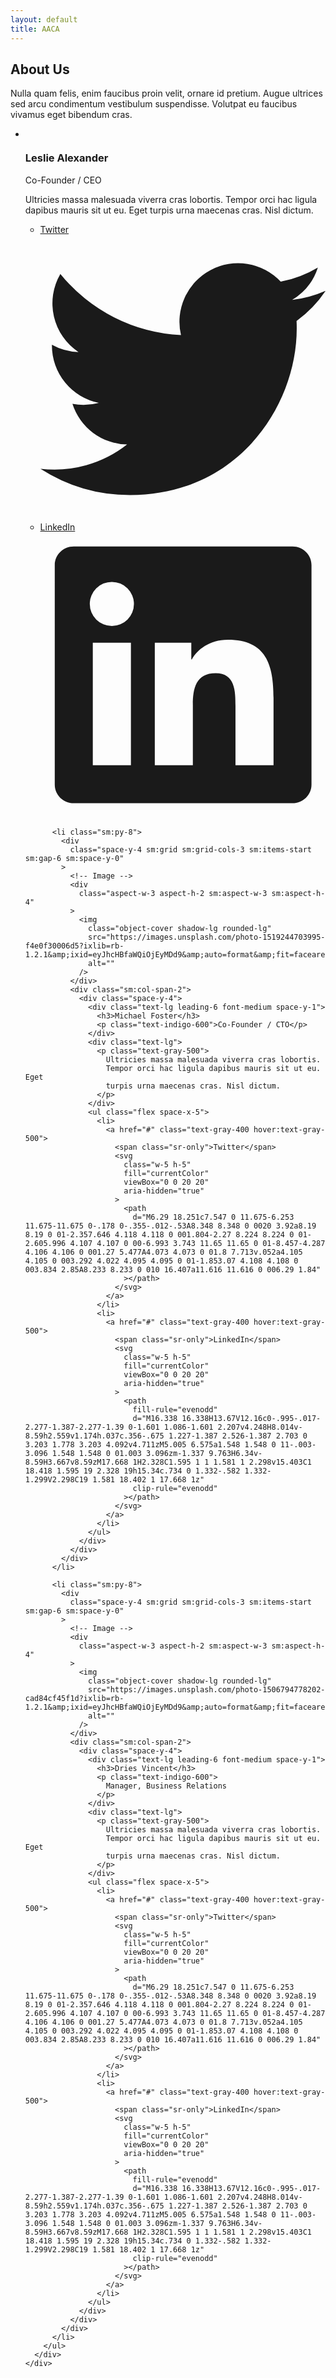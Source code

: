 ```yaml
---
layout: default
title: AACA
---
```


<div class="bg-white">
  <div class="mx-auto py-12 px-4 max-w-7xl sm:px-6 lg:px-8 lg:py-24">
    <div class="space-y-12 lg:grid lg:grid-cols-3 lg:gap-8 lg:space-y-0">
      <div class="space-y-5 sm:space-y-4">
        <h2 class="text-3xl font-extrabold tracking-tight sm:text-4xl">
          About Us
        </h2>
        <p class="text-xl text-gray-500">
          Nulla quam felis, enim faucibus proin velit, ornare id pretium.
          Augue ultrices sed arcu condimentum vestibulum suspendisse.
          Volutpat eu faucibus vivamus eget bibendum cras.
        </p>
      </div>
      <div class="lg:col-span-2">
        <ul
          class="space-y-12 sm:divide-y sm:divide-gray-200 sm:space-y-0 sm:-mt-8 lg:gap-x-8 lg:space-y-0"
          x-max="1"
        >
          <li class="sm:py-8">
            <div
              class="space-y-4 sm:grid sm:grid-cols-3 sm:items-start sm:gap-6 sm:space-y-0"
            >
              <!-- Image -->
              <div
                class="aspect-w-3 aspect-h-2 sm:aspect-w-3 sm:aspect-h-4"
              >
                <img
                  class="object-cover shadow-lg rounded-lg"
                  src="https://images.unsplash.com/photo-1494790108377-be9c29b29330?ixlib=rb-1.2.1&amp;ixid=eyJhcHBfaWQiOjEyMDd9&amp;auto=format&amp;fit=facearea&amp;facepad=8&amp;w=1024&amp;h=1024&amp;q=80"
                  alt=""
                />
              </div>
              <div class="sm:col-span-2">
                <div class="space-y-4">
                  <div class="text-lg leading-6 font-medium space-y-1">
                    <h3>Leslie Alexander</h3>
                    <p class="text-indigo-600">Co-Founder / CEO</p>
                  </div>
                  <div class="text-lg">
                    <p class="text-gray-500">
                      Ultricies massa malesuada viverra cras lobortis.
                      Tempor orci hac ligula dapibus mauris sit ut eu. Eget
                      turpis urna maecenas cras. Nisl dictum.
                    </p>
                  </div>
                  <ul class="flex space-x-5">
                    <li>
                      <a href="#" class="text-gray-400 hover:text-gray-500">
                        <span class="sr-only">Twitter</span>
                        <svg
                          class="w-5 h-5"
                          fill="currentColor"
                          viewBox="0 0 20 20"
                          aria-hidden="true"
                        >
                          <path
                            d="M6.29 18.251c7.547 0 11.675-6.253 11.675-11.675 0-.178 0-.355-.012-.53A8.348 8.348 0 0020 3.92a8.19 8.19 0 01-2.357.646 4.118 4.118 0 001.804-2.27 8.224 8.224 0 01-2.605.996 4.107 4.107 0 00-6.993 3.743 11.65 11.65 0 01-8.457-4.287 4.106 4.106 0 001.27 5.477A4.073 4.073 0 01.8 7.713v.052a4.105 4.105 0 003.292 4.022 4.095 4.095 0 01-1.853.07 4.108 4.108 0 003.834 2.85A8.233 8.233 0 010 16.407a11.616 11.616 0 006.29 1.84"
                          ></path>
                        </svg>
                      </a>
                    </li>
                    <li>
                      <a href="#" class="text-gray-400 hover:text-gray-500">
                        <span class="sr-only">LinkedIn</span>
                        <svg
                          class="w-5 h-5"
                          fill="currentColor"
                          viewBox="0 0 20 20"
                          aria-hidden="true"
                        >
                          <path
                            fill-rule="evenodd"
                            d="M16.338 16.338H13.67V12.16c0-.995-.017-2.277-1.387-2.277-1.39 0-1.601 1.086-1.601 2.207v4.248H8.014v-8.59h2.559v1.174h.037c.356-.675 1.227-1.387 2.526-1.387 2.703 0 3.203 1.778 3.203 4.092v4.711zM5.005 6.575a1.548 1.548 0 11-.003-3.096 1.548 1.548 0 01.003 3.096zm-1.337 9.763H6.34v-8.59H3.667v8.59zM17.668 1H2.328C1.595 1 1 1.581 1 2.298v15.403C1 18.418 1.595 19 2.328 19h15.34c.734 0 1.332-.582 1.332-1.299V2.298C19 1.581 18.402 1 17.668 1z"
                            clip-rule="evenodd"
                          ></path>
                        </svg>
                      </a>
                    </li>
                  </ul>
                </div>
              </div>
            </div>
          </li>

          <li class="sm:py-8">
            <div
              class="space-y-4 sm:grid sm:grid-cols-3 sm:items-start sm:gap-6 sm:space-y-0"
            >
              <!-- Image -->
              <div
                class="aspect-w-3 aspect-h-2 sm:aspect-w-3 sm:aspect-h-4"
              >
                <img
                  class="object-cover shadow-lg rounded-lg"
                  src="https://images.unsplash.com/photo-1519244703995-f4e0f30006d5?ixlib=rb-1.2.1&amp;ixid=eyJhcHBfaWQiOjEyMDd9&amp;auto=format&amp;fit=facearea&amp;facepad=8&amp;w=1024&amp;h=1024&amp;q=80"
                  alt=""
                />
              </div>
              <div class="sm:col-span-2">
                <div class="space-y-4">
                  <div class="text-lg leading-6 font-medium space-y-1">
                    <h3>Michael Foster</h3>
                    <p class="text-indigo-600">Co-Founder / CTO</p>
                  </div>
                  <div class="text-lg">
                    <p class="text-gray-500">
                      Ultricies massa malesuada viverra cras lobortis.
                      Tempor orci hac ligula dapibus mauris sit ut eu. Eget
                      turpis urna maecenas cras. Nisl dictum.
                    </p>
                  </div>
                  <ul class="flex space-x-5">
                    <li>
                      <a href="#" class="text-gray-400 hover:text-gray-500">
                        <span class="sr-only">Twitter</span>
                        <svg
                          class="w-5 h-5"
                          fill="currentColor"
                          viewBox="0 0 20 20"
                          aria-hidden="true"
                        >
                          <path
                            d="M6.29 18.251c7.547 0 11.675-6.253 11.675-11.675 0-.178 0-.355-.012-.53A8.348 8.348 0 0020 3.92a8.19 8.19 0 01-2.357.646 4.118 4.118 0 001.804-2.27 8.224 8.224 0 01-2.605.996 4.107 4.107 0 00-6.993 3.743 11.65 11.65 0 01-8.457-4.287 4.106 4.106 0 001.27 5.477A4.073 4.073 0 01.8 7.713v.052a4.105 4.105 0 003.292 4.022 4.095 4.095 0 01-1.853.07 4.108 4.108 0 003.834 2.85A8.233 8.233 0 010 16.407a11.616 11.616 0 006.29 1.84"
                          ></path>
                        </svg>
                      </a>
                    </li>
                    <li>
                      <a href="#" class="text-gray-400 hover:text-gray-500">
                        <span class="sr-only">LinkedIn</span>
                        <svg
                          class="w-5 h-5"
                          fill="currentColor"
                          viewBox="0 0 20 20"
                          aria-hidden="true"
                        >
                          <path
                            fill-rule="evenodd"
                            d="M16.338 16.338H13.67V12.16c0-.995-.017-2.277-1.387-2.277-1.39 0-1.601 1.086-1.601 2.207v4.248H8.014v-8.59h2.559v1.174h.037c.356-.675 1.227-1.387 2.526-1.387 2.703 0 3.203 1.778 3.203 4.092v4.711zM5.005 6.575a1.548 1.548 0 11-.003-3.096 1.548 1.548 0 01.003 3.096zm-1.337 9.763H6.34v-8.59H3.667v8.59zM17.668 1H2.328C1.595 1 1 1.581 1 2.298v15.403C1 18.418 1.595 19 2.328 19h15.34c.734 0 1.332-.582 1.332-1.299V2.298C19 1.581 18.402 1 17.668 1z"
                            clip-rule="evenodd"
                          ></path>
                        </svg>
                      </a>
                    </li>
                  </ul>
                </div>
              </div>
            </div>
          </li>

          <li class="sm:py-8">
            <div
              class="space-y-4 sm:grid sm:grid-cols-3 sm:items-start sm:gap-6 sm:space-y-0"
            >
              <!-- Image -->
              <div
                class="aspect-w-3 aspect-h-2 sm:aspect-w-3 sm:aspect-h-4"
              >
                <img
                  class="object-cover shadow-lg rounded-lg"
                  src="https://images.unsplash.com/photo-1506794778202-cad84cf45f1d?ixlib=rb-1.2.1&amp;ixid=eyJhcHBfaWQiOjEyMDd9&amp;auto=format&amp;fit=facearea&amp;facepad=8&amp;w=1024&amp;h=1024&amp;q=80"
                  alt=""
                />
              </div>
              <div class="sm:col-span-2">
                <div class="space-y-4">
                  <div class="text-lg leading-6 font-medium space-y-1">
                    <h3>Dries Vincent</h3>
                    <p class="text-indigo-600">
                      Manager, Business Relations
                    </p>
                  </div>
                  <div class="text-lg">
                    <p class="text-gray-500">
                      Ultricies massa malesuada viverra cras lobortis.
                      Tempor orci hac ligula dapibus mauris sit ut eu. Eget
                      turpis urna maecenas cras. Nisl dictum.
                    </p>
                  </div>
                  <ul class="flex space-x-5">
                    <li>
                      <a href="#" class="text-gray-400 hover:text-gray-500">
                        <span class="sr-only">Twitter</span>
                        <svg
                          class="w-5 h-5"
                          fill="currentColor"
                          viewBox="0 0 20 20"
                          aria-hidden="true"
                        >
                          <path
                            d="M6.29 18.251c7.547 0 11.675-6.253 11.675-11.675 0-.178 0-.355-.012-.53A8.348 8.348 0 0020 3.92a8.19 8.19 0 01-2.357.646 4.118 4.118 0 001.804-2.27 8.224 8.224 0 01-2.605.996 4.107 4.107 0 00-6.993 3.743 11.65 11.65 0 01-8.457-4.287 4.106 4.106 0 001.27 5.477A4.073 4.073 0 01.8 7.713v.052a4.105 4.105 0 003.292 4.022 4.095 4.095 0 01-1.853.07 4.108 4.108 0 003.834 2.85A8.233 8.233 0 010 16.407a11.616 11.616 0 006.29 1.84"
                          ></path>
                        </svg>
                      </a>
                    </li>
                    <li>
                      <a href="#" class="text-gray-400 hover:text-gray-500">
                        <span class="sr-only">LinkedIn</span>
                        <svg
                          class="w-5 h-5"
                          fill="currentColor"
                          viewBox="0 0 20 20"
                          aria-hidden="true"
                        >
                          <path
                            fill-rule="evenodd"
                            d="M16.338 16.338H13.67V12.16c0-.995-.017-2.277-1.387-2.277-1.39 0-1.601 1.086-1.601 2.207v4.248H8.014v-8.59h2.559v1.174h.037c.356-.675 1.227-1.387 2.526-1.387 2.703 0 3.203 1.778 3.203 4.092v4.711zM5.005 6.575a1.548 1.548 0 11-.003-3.096 1.548 1.548 0 01.003 3.096zm-1.337 9.763H6.34v-8.59H3.667v8.59zM17.668 1H2.328C1.595 1 1 1.581 1 2.298v15.403C1 18.418 1.595 19 2.328 19h15.34c.734 0 1.332-.582 1.332-1.299V2.298C19 1.581 18.402 1 17.668 1z"
                            clip-rule="evenodd"
                          ></path>
                        </svg>
                      </a>
                    </li>
                  </ul>
                </div>
              </div>
            </div>
          </li>
        </ul>
      </div>
    </div>

  </div>
</div>
